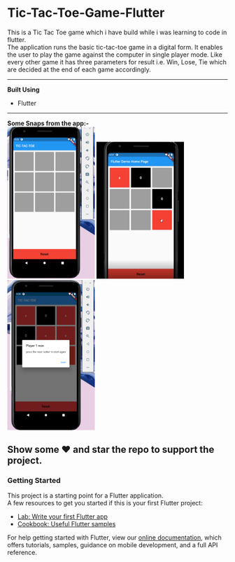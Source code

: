 # Tic-Tac-Toe-Game-Flutter
This is a Tic Tac Toe game which i have build while i was learning to code in flutter.<br>
The application runs the basic tic-tac-toe game in a digital form. It enables the user to play the game against the computer in single player mode. Like every other game it has three parameters for result i.e. Win, Lose, Tie which are decided at the end of each game accordingly.
<hr/>
<b>Built Using</b>
<ul><li>Flutter</li></ul>
<hr/>
<b>Some Snaps from the app:-</b><br/>
 <img src="./project_glimpse/home_page.png" width="200" > 
 <img src="./project_glimpse/img1.png" width="200" >
 <img src="./project_glimpse/img2.png" width="200">
 
 ## Show some ❤️ and star the repo to support the project.
 ### Getting Started
This project is a starting point for a Flutter application.
<br/>
A few resources to get you started if this is your first Flutter project:
<ul>
 <li>
  <a href="https://flutter.dev/docs/get-started/codelab">Lab: Write your first Flutter app</a>
 </li>
 <li>
  <a href="https://flutter.dev/docs/cookbook">Cookbook: Useful Flutter samples</a>
 </li>
 </ul>
For help getting started with Flutter, view our <a href="https://flutter.dev/docs">online documentation</a>, which offers tutorials, samples, guidance on mobile development, and a full API reference.
